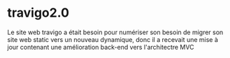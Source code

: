 # travigo2.0
Le site web travigo a était besoin pour numériser son besoin de migrer son site web static vers un nouveau dynamique, donc il a recevait une mise à jour contenant une amélioration back-end vers l'architectre MVC
